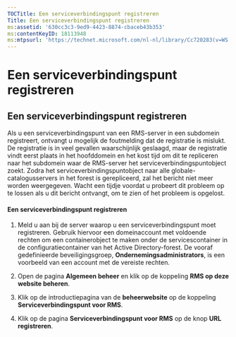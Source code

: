 ```yaml
---
TOCTitle: Een serviceverbindingspunt registreren
Title: Een serviceverbindingspunt registreren
ms:assetid: '630cc3c3-9ed9-4423-8874-cbaceb43b353'
ms:contentKeyID: 18113948
ms:mtpsurl: 'https://technet.microsoft.com/nl-nl/library/Cc720283(v=WS.10)'
---
```


Een serviceverbindingspunt registreren
======================================

Een serviceverbindingspunt registreren
--------------------------------------

Als u een serviceverbindingspunt van een RMS-server in een subdomein registreert, ontvangt u mogelijk de foutmelding dat de registratie is mislukt. De registratie is in veel gevallen waarschijnlijk geslaagd, maar de registratie vindt eerst plaats in het hoofddomein en het kost tijd om dit te repliceren naar het subdomein waar de RMS-server het serviceverbindingspuntobject zoekt. Zodra het serviceverbindingspuntobject naar alle globale-catalogusservers in het forest is gerepliceerd, zal het bericht niet meer worden weergegeven. Wacht een tijdje voordat u probeert dit probleem op te lossen als u dit bericht ontvangt, om te zien of het probleem is opgelost.

#### Een serviceverbindingspunt registreren

1.  Meld u aan bij de server waarop u een serviceverbindingspunt moet registreren. Gebruik hiervoor een domeinaccount met voldoende rechten om een containerobject te maken onder de servicescontainer in de configuratiecontainer van het Active Directory-forest. De vooraf gedefinieerde beveiligingsgroep, **Ondernemingsadministrators**, is een voorbeeld van een account met de vereiste rechten.

2.  Open de pagina **Algemeen beheer** en klik op de koppeling **RMS op deze website beheren**.

3.  Klik op de introductiepagina van de **beheerwebsite** op de koppeling **Serviceverbindingspunt voor RMS**.

4.  Klik op de pagina **Serviceverbindingspunt voor RMS** op de knop **URL registreren**.
